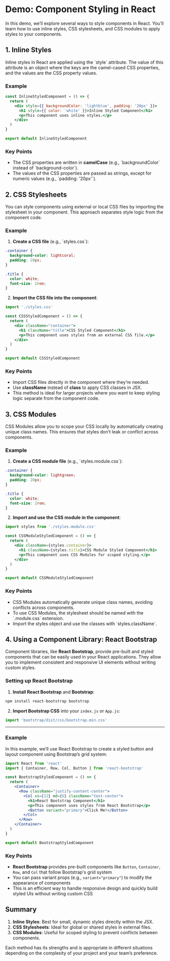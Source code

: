 # Demo: Component Styling in React

In this demo, we’ll explore several ways to style components in React. You’ll learn how to use inline styles, CSS stylesheets, and CSS modules to apply styles to your components.


## 1. Inline Styles

Inline styles in React are applied using the \`style\` attribute. The value of this attribute is an object where the keys are the camel-cased CSS properties, and the values are the CSS property values.

### Example

```jsx
const InlineStyledComponent = () => {
  return (
    <div style={{ backgroundColor: 'lightblue', padding: '20px' }}>
      <h1 style={{ color: 'white' }}>Inline Styled Component</h1>
      <p>This component uses inline styles.</p>
    </div>
  )
}

export default InlineStyledComponent
```

### Key Points

- The CSS properties are written in **camelCase** (e.g., \`backgroundColor\` instead of \`background-color\`).
- The values of the CSS properties are passed as strings, except for numeric values (e.g., \`padding: '20px'\`).

## 2. CSS Stylesheets

You can style components using external or local CSS files by importing the stylesheet in your component. This approach separates style logic from the component code.

### Example

1. **Create a CSS file** (e.g., \`styles.css\`):

```css
.container {
  background-color: lightcoral;
  padding: 20px;
}

.title {
  color: white;
  font-size: 2rem;
}
```

2. **Import the CSS file into the component**:

```jsx
import './styles.css'

const CSSStyledComponent = () => {
  return (
    <div className="container">
      <h1 className="title">CSS Styled Component</h1>
      <p>This component uses styles from an external CSS file.</p>
    </div>
  )
}

export default CSSStyledComponent
```

### Key Points

- Import CSS files directly in the component where they’re needed.
- Use **className** instead of **class** to apply CSS classes in JSX.
- This method is ideal for larger projects where you want to keep styling logic separate from the component code.

## 3. CSS Modules

CSS Modules allow you to scope your CSS locally by automatically creating unique class names. This ensures that styles don’t leak or conflict across components.

### Example

1. **Create a CSS module file** (e.g., \`styles.module.css\`):

```css
.container {
  background-color: lightgreen;
  padding: 20px;
}

.title {
  color: white;
  font-size: 2rem;
}
```

2. **Import and use the CSS module in the component**:

```jsx
import styles from './styles.module.css'

const CSSModuleStyledComponent = () => {
  return (
    <div className={styles.container}>
      <h1 className={styles.title}>CSS Module Styled Component</h1>
      <p>This component uses CSS Modules for scoped styling.</p>
    </div>
  )
}

export default CSSModuleStyledComponent
```

### Key Points

- CSS Modules automatically generate unique class names, avoiding conflicts across components.
- To use CSS Modules, the stylesheet should be named with the \`.module.css\` extension.
- Import the styles object and use the classes with \`styles.className\`.


## 4. Using a Component Library: React Bootstrap

Component libraries, like **React Bootstrap**, provide pre-built and styled components that can be easily used in your React applications. They allow you to implement consistent and responsive UI elements without writing custom styles.

### Setting up React Bootstrap

1. **Install React Bootstrap** and **Bootstrap**:

```bash
npm install react-bootstrap bootstrap
```

2. **Import Bootstrap CSS** into your `index.js` or `App.js`:

```jsx
import 'bootstrap/dist/css/bootstrap.min.css'
```

---

### Example

In this example, we’ll use React Bootstrap to create a styled button and layout component using Bootstrap’s grid system:

```jsx
import React from 'react'
import { Container, Row, Col, Button } from 'react-bootstrap'

const BootstrapStyledComponent = () => {
  return (
    <Container>
      <Row className="justify-content-center">
        <Col xs={12} md={6} className="text-center">
          <h1>React Bootstrap Component</h1>
          <p>This component uses styles from React Bootstrap</p>
          <Button variant="primary">Click Me!</Button>
        </Col>
      </Row>
    </Container>
  )
}

export default BootstrapStyledComponent
```

### Key Points

- **React Bootstrap** provides pre-built components like `Button`, `Container`, `Row`, and `Col` that follow Bootstrap's grid system
- You can pass variant props (e.g., `variant="primary"`) to modify the appearance of components
- This is an efficient way to handle responsive design and quickly build styled UIs without writing custom CSS


## Summary

1. **Inline Styles**: Best for small, dynamic styles directly within the JSX.
2. **CSS Stylesheets**: Ideal for global or shared styles in external files.
3. **CSS Modules**: Useful for scoped styling to prevent conflicts between components.

Each method has its strengths and is appropriate in different situations depending on the complexity of your project and your team’s preference.

